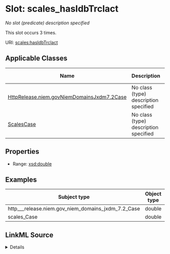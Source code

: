 

# Slot: scales_hasIdbTrclact


_No slot (predicate) description specified_






This slot occurs 3 times.


URI: [scales:hasIdbTrclact](http://schemas.scales-okn.org/rdf/scales#hasIdbTrclact)



<!-- no inheritance hierarchy -->





## Applicable Classes

| Name | Description | Modifies Slot |
| --- | --- | --- |
| [HttpRelease.niem.govNiemDomainsJxdm7.2Case](../classes/HttpRelease.niem.govNiemDomainsJxdm7.2Case.md) | No class (type) description specified |  yes  |
| [ScalesCase](../classes/ScalesCase.md) | No class (type) description specified |  yes  |







## Properties

* Range: [xsd:double](http://www.w3.org/2001/XMLSchema#double)






## Examples

| Subject type | Object type | Example subject | Example object | Occurrences |
| --- | --- | --- | --- | --- |
| http___release.niem.gov_niem_domains_jxdm_7.2_Case | double | scales:/CaseCivil | -8.0 | 3 |
| scales_Case | double | scales:/CaseCivil | -8.0 | 3 |




## LinkML Source

<details>

```yaml
name: scales_hasIdbTrclact
annotations:
  count:
    tag: count
    value: 3
description: No slot (predicate) description specified
examples:
- object:
    example_object: '-8.0'
    example_object_type: double
    example_predicate: scales:hasIdbTrclact
    example_subject: scales:/CaseCivil
    example_subject_type: http___release.niem.gov_niem_domains_jxdm_7.2_Case
- object:
    example_object: '-8.0'
    example_object_type: double
    example_predicate: scales:hasIdbTrclact
    example_subject: scales:/CaseCivil
    example_subject_type: scales_Case
from_schema: scales-kg
rank: 1000
slot_uri: scales:hasIdbTrclact
alias: scales_hasIdbTrclact
domain_of:
- http___release.niem.gov_niem_domains_jxdm_7.2_Case
- scales_Case
range: double

```
</details>